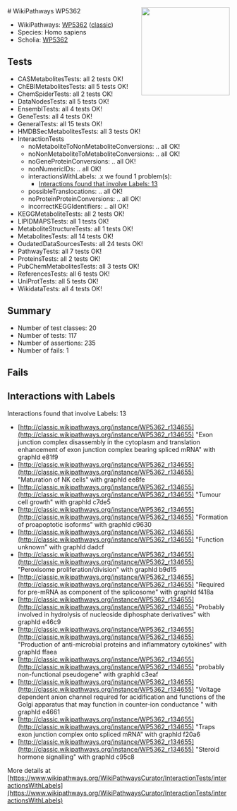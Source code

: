 <img style="float: right; width: 200px" src="https://upload.wikimedia.org/wikipedia/commons/thumb/8/83/Wplogo_with_text_500.png/640px-Wplogo_with_text_500.png" />
# WikiPathways WP5362

* WikiPathways: [WP5362](https://wikipathways.org/pathways/WP5362) ([classic](https://classic.wikipathways.org/instance/WP5362))
* Species: Homo sapiens
* Scholia: [WP5362](https://scholia.toolforge.org/wikipathways/WP5362)
## Tests
* CASMetabolitesTests: all 2 tests OK!
* ChEBIMetabolitesTests: all 5 tests OK!
* ChemSpiderTests: all 2 tests OK!
* DataNodesTests: all 5 tests OK!
* EnsemblTests: all 4 tests OK!
* GeneTests: all 4 tests OK!
* GeneralTests: all 15 tests OK!
* HMDBSecMetabolitesTests: all 3 tests OK!
* InteractionTests
    * noMetaboliteToNonMetaboliteConversions: .. all OK!
    * noNonMetaboliteToMetaboliteConversions: .. all OK!
    * noGeneProteinConversions: .. all OK!
    * nonNumericIDs: .. all OK!
    * interactionsWithLabels: .x we found 1 problem(s):
        * [Interactions found that involve Labels: 13](#fe97a8bb)
    * possibleTranslocations: .. all OK!
    * noProteinProteinConversions: .. all OK!
    * incorrectKEGGIdentifiers: .. all OK!
* KEGGMetaboliteTests: all 2 tests OK!
* LIPIDMAPSTests: all 1 tests OK!
* MetaboliteStructureTests: all 1 tests OK!
* MetabolitesTests: all 14 tests OK!
* OudatedDataSourcesTests: all 24 tests OK!
* PathwayTests: all 7 tests OK!
* ProteinsTests: all 2 tests OK!
* PubChemMetabolitesTests: all 3 tests OK!
* ReferencesTests: all 6 tests OK!
* UniProtTests: all 5 tests OK!
* WikidataTests: all 4 tests OK!


## Summary

* Number of test classes: 20
* Number of tests: 117
* Number of assertions: 235
* Number of fails: 1

## Fails

<a name="fe97a8bb" />

## Interactions with Labels

Interactions found that involve Labels: 13

* [http://classic.wikipathways.org/instance/WP5362_r134655](http://classic.wikipathways.org/instance/WP5362_r134655) "Exon junction complex disassembly in 
the cytoplasm and translation 
enhancement of exon junction complex 
bearing spliced mRNA" with graphId e81f9
* [http://classic.wikipathways.org/instance/WP5362_r134655](http://classic.wikipathways.org/instance/WP5362_r134655) "Maturation of NK cells" with graphId ee8fe
* [http://classic.wikipathways.org/instance/WP5362_r134655](http://classic.wikipathways.org/instance/WP5362_r134655) "Tumour cell growth" with graphId c7de5
* [http://classic.wikipathways.org/instance/WP5362_r134655](http://classic.wikipathways.org/instance/WP5362_r134655) "Formation of proapoptotic isoforms" with graphId c9630
* [http://classic.wikipathways.org/instance/WP5362_r134655](http://classic.wikipathways.org/instance/WP5362_r134655) "Function unknown" with graphId dadcf
* [http://classic.wikipathways.org/instance/WP5362_r134655](http://classic.wikipathways.org/instance/WP5362_r134655) "Peroxisome proliferation/division" with graphId b9d15
* [http://classic.wikipathways.org/instance/WP5362_r134655](http://classic.wikipathways.org/instance/WP5362_r134655) "Required for pre-mRNA as 
component of the splicosome" with graphId f418a
* [http://classic.wikipathways.org/instance/WP5362_r134655](http://classic.wikipathways.org/instance/WP5362_r134655) "Probably involved in hydrolysis of 
nucleoside diphosphate derivatives" with graphId e46c9
* [http://classic.wikipathways.org/instance/WP5362_r134655](http://classic.wikipathways.org/instance/WP5362_r134655) "Production of anti-microbial proteins
and inflammatory cytokines" with graphId ffaea
* [http://classic.wikipathways.org/instance/WP5362_r134655](http://classic.wikipathways.org/instance/WP5362_r134655) "probably non-functional
pseudogene" with graphId c3eaf
* [http://classic.wikipathways.org/instance/WP5362_r134655](http://classic.wikipathways.org/instance/WP5362_r134655) "Voltage dependent anion channel required for
acidification and functions of the Golgi apparatus
that may function in counter-ion conductance " with graphId e4661
* [http://classic.wikipathways.org/instance/WP5362_r134655](http://classic.wikipathways.org/instance/WP5362_r134655) "Traps exon junction complex
onto spliced mRNA" with graphId f20a6
* [http://classic.wikipathways.org/instance/WP5362_r134655](http://classic.wikipathways.org/instance/WP5362_r134655) "Steroid hormone signalling" with graphId c95c8


More details at [https://www.wikipathways.org/WikiPathwaysCurator/InteractionTests/interactionsWithLabels](https://www.wikipathways.org/WikiPathwaysCurator/InteractionTests/interactionsWithLabels)

